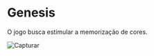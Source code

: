 # Genesis
O jogo busca estimular a memorização de cores.

![Capturar](https://user-images.githubusercontent.com/89361754/156677135-ff95cd8c-c116-4b89-a53c-3b19aa1506a3.JPG)
